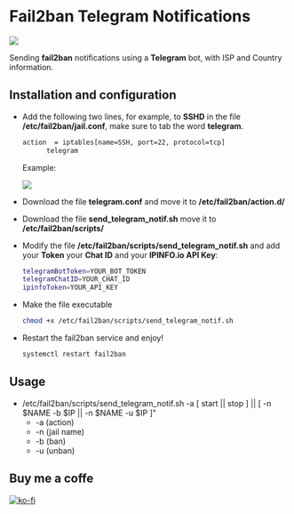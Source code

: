 # Fail2ban Telegram Notifications

![](https://deividsdocs.files.wordpress.com/2020/04/telegram_notifications_fail2ban.jpg)

Sending **fail2ban** notifications using a **Telegram** bot, with ISP and Country information.

## Installation and configuration
- Add the following two lines, for example, to **SSHD** in the file **/etc/fail2ban/jail.conf**, make sure to tab the word **telegram**.
  
  ```sh
  action  = iptables[name=SSH, port=22, protocol=tcp]
  		telegram
  ```
  Example:
  
  ![](https://deividsdocs.files.wordpress.com/2020/04/fail2ban-sshd-conf.png)
  
- Download the file **telegram.conf** and move it to **/etc/fail2ban/action.d/**
- Download the file **send_telegram_notif.sh** move it to **/etc/fail2ban/scripts/**
- Modify the file **/etc/fail2ban/scripts/send_telegram_notif.sh** and add your **Token** your **Chat ID** and your **IPINFO.io API Key**:

  ```sh
  telegramBotToken=YOUR_BOT_TOKEN
  telegramChatID=YOUR_CHAT_ID
  ipinfoToken=YOUR_API_KEY
  ```
- Make the file executable

  ```sh
  chmod +x /etc/fail2ban/scripts/send_telegram_notif.sh
  ```
- Restart the fail2ban service and enjoy!

  ```sh
  systemctl restart fail2ban
  ```
 
## Usage
+ /etc/fail2ban/scripts/send_telegram_notif.sh -a [ start || stop ] || [ -n $NAME -b $IP || -n $NAME -u $IP ]"
  + -a (action)
  + -n (jail name)
  + -b (ban)
  + -u (unban)
  
## Buy me a coffe
[![ko-fi](https://www.ko-fi.com/img/githubbutton_sm.svg)](https://ko-fi.com/U7U01LTQB)

